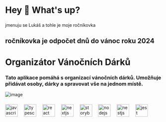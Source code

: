 <h1 align="left">Hey 👋 What's up?</h1>

###

<p align="left">jmenuju se Lukáš a tohle je moje ročníkovka</p>

###

<h2 align="left">ročníkovka je odpočet dnů do vánoc roku 2024</h2>

###

# Organizátor Vánočních Dárků

<h3> Tato aplikace pomáhá s organizací vánočních dárků. Umožňuje přidávat osoby, dárky a spravovat vše na jednom místě. </h3>

![image](https://github.com/user-attachments/assets/2593690b-84e7-4fea-950a-a207bc636b42)



###



###

<div align="left">
  <img src="https://cdn.jsdelivr.net/gh/devicons/devicon/icons/javascript/javascript-original.svg" height="40" alt="javascript logo"  />
  <img width="12" />
  <img src="https://cdn.jsdelivr.net/gh/devicons/devicon/icons/typescript/typescript-original.svg" height="40" alt="typescript logo"  />
  <img width="12" />
  <img src="https://cdn.jsdelivr.net/gh/devicons/devicon/icons/react/react-original.svg" height="40" alt="react logo"  />
  <img width="12" />
  <img src="https://cdn.jsdelivr.net/gh/devicons/devicon/icons/nextjs/nextjs-original.svg" height="40" alt="nextjs logo"  />
  <img width="12" />
  <img src="https://cdn.jsdelivr.net/gh/devicons/devicon/icons/storybook/storybook-original.svg" height="40" alt="storybook logo"  />
  <img width="12" />
  <img src="https://cdn.jsdelivr.net/gh/devicons/devicon/icons/nodejs/nodejs-original.svg" height="40" alt="nodejs logo"  />
  <img width="12" />
  <img src="https://cdn.jsdelivr.net/gh/devicons/devicon/icons/nestjs/nestjs-original.svg" height="40" alt="nestjs logo"  />
  <img width="12" />
  <img src="https://cdn.jsdelivr.net/gh/devicons/devicon/icons/jest/jest-plain.svg" height="40" alt="jest logo"  />
</div>

###
